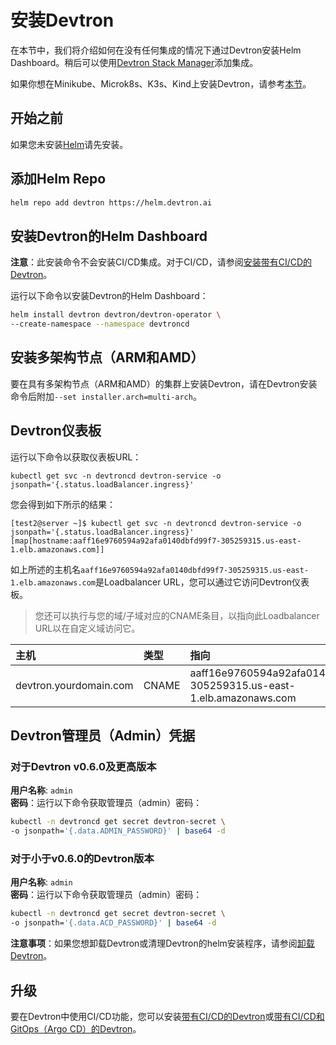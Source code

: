 ﻿# 安装Devtron
在本节中，我们将介绍如何在没有任何集成的情况下通过Devtron安装Helm Dashboard。稍后可以使用[Devtron Stack Manager](https://docs.devtron.ai/v/v0.6/usage/integrations)添加集成。

如果你想在Minikube、Microk8s、K3s、Kind上安装Devtron，请参考[本节](./Install-devtron-on-Minikube-Microk8s-K3s-Kind.md)。

## 开始之前
如果您未安装[Helm](https://helm.sh/docs/intro/install/)请先安装。
## 添加Helm Repo
~~~ bash
helm repo add devtron https://helm.devtron.ai
~~~
## 安装Devtron的Helm Dashboard
**注意**：此安装命令不会安装CI/CD集成。对于CI/CD，请参阅[安装带有CI/CD的Devtron](https://docs.devtron.ai/install/install-devtron-with-cicd)。

运行以下命令以安装Devtron的Helm Dashboard：
~~~ bash
helm install devtron devtron/devtron-operator \
--create-namespace --namespace devtroncd
~~~
## 安装多架构节点（ARM和AMD）
要在具有多架构节点（ARM和AMD）的集群上安装Devtron，请在Devtron安装命令后附加`--set installer.arch=multi-arch`。

[//]: # (如果您计划使用 Hyperion 进行`生产部署`，请参阅我们对于[Devtron安装]&#40;override-default-devtron-installation-configs.md&#41;. 的推荐的覆盖。)

[//]: # (## 安装状态)

[//]: # ()
[//]: # (运行以下命令)

[//]: # ()
[//]: # (```bash)

[//]: # (kubectl -n devtroncd get installers installer-devtron -o jsonpath='{.status.sync.status}')

[//]: # (```)

## Devtron仪表板
运行以下命令以获取仪表板URL：
~~~ text
kubectl get svc -n devtroncd devtron-service -o jsonpath='{.status.loadBalancer.ingress}'
~~~

您会得到如下所示的结果：
~~~ text
[test2@server ~]$ kubectl get svc -n devtroncd devtron-service -o jsonpath='{.status.loadBalancer.ingress}'
[map[hostname:aaff16e9760594a92afa0140dbfd99f7-305259315.us-east-1.elb.amazonaws.com]]
~~~

如上所述的主机名`aaff16e9760594a92afa0140dbfd99f7-305259315.us-east-1.elb.amazonaws.com`是Loadbalancer URL，您可以通过它访问Devtron仪表板。

> 您还可以执行与您的域/子域对应的CNAME条目，以指向此Loadbalancer URL以在自定义域访问它。

| 主机 | 类型 | 指向 |
| :- | :- | :- |
| devtron.yourdomain.com | CNAME | aaff16e9760594a92afa0140dbfd99f7-305259315.us-east-1.elb.amazonaws.com|

## Devtron管理员（Admin）凭据

### 对于Devtron v0.6.0及更高版本

**用户名称**: `admin` <br>
**密码**：运行以下命令获取管理员（admin）密码：

~~~ bash
kubectl -n devtroncd get secret devtron-secret \
-o jsonpath='{.data.ADMIN_PASSWORD}' | base64 -d
~~~

### 对于小于v0.6.0的Devtron版本

**用户名称**: `admin` <br>
**密码**：运行以下命令获取管理员（admin）密码：
~~~ bash
kubectl -n devtroncd get secret devtron-secret \
-o jsonpath='{.data.ACD_PASSWORD}' | base64 -d
~~~

**注意事项**：如果您想卸载Devtron或清理Devtron的helm安装程序，请参阅[卸载Devtron](https://docs.devtron.ai/install/uninstall-devtron)。
## 升级
要在Devtron中使用CI/CD功能，您可以安装[带有CI/CD的Devtron](https://docs.devtron.ai/install/install-devtron-with-cicd)或[带有CI/CD和GitOps（Argo CD）的Devtron](https://docs.devtron.ai/install/install-devtron-with-cicd-with-gitops)。
